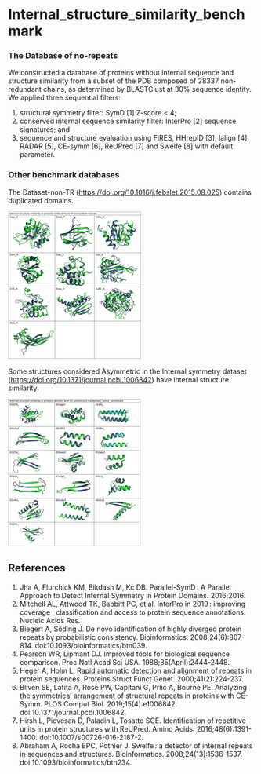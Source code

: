 # Internal_structure_similarity_benchmark

### The Database of no-repeats
We constructed a database of proteins without internal sequence and structure similarity from a subset of the PDB composed of 28337 non-redundant chains, as determined by BLASTClust at 30% sequence identity.
We applied three sequential filters:

1) structural symmetry filter: SymD [1] Z-score < 4;
2) conserved internal sequence similarity filter: InterPro [2] sequence signatures; and
3) sequence and structure evaluation using FiRES, HHrepID [3], lalign [4], RADAR [5], CE-symm [6], ReUPred [7] and Swelfe [8] with default parameter.



### Other benchmark databases 

The Dataset-non-TR (https://doi.org/10.1016/j.febslet.2015.08.025) contains duplicated domains.

![Structures with internal similarity in the database of no-tandem-repeats](images/No-tandem-repeats.png)

Some structures considered Asymmetric in the Internal symmetry dataset (https://doi.org/10.1371/journal.pcbi.1006842) have internal structure similarity.


![Structures with internal similarity in the domain_symm benchmark](images/Dom_symm_bench.jpg)

## References

1. Jha A, Flurchick KM, Bikdash M, Kc DB. Parallel-SymD : A Parallel Approach to Detect Internal Symmetry in Protein Domains. 2016;2016.
2. Mitchell AL, Attwood TK, Babbitt PC, et al. InterPro in 2019 : improving coverage , classification and access to protein sequence annotations. Nucleic Acids Res.
3. Biegert A, Söding J. De novo identification of highly diverged protein repeats by probabilistic consistency. Bioinformatics. 2008;24(6):807-814. doi:10.1093/bioinformatics/btn039.
4. Pearson WR, Lipmant DJ. Improved tools for biological sequence comparison. Proc Natl Acad Sci USA. 1988;85(April):2444-2448.
5. Heger A, Holm L. Rapid automatic detection and alignment of repeats in protein sequences. Proteins Struct Funct Genet. 2000;41(2):224-237.
6. Bliven SE, Lafita A, Rose PW, Capitani G, Prlić A, Bourne PE. Analyzing the symmetrical arrangement of structural repeats in proteins with CE-Symm. PLOS Comput Biol. 2019;15(4):e1006842. doi:10.1371/journal.pcbi.1006842.
7. Hirsh L, Piovesan D, Paladin L, Tosatto SCE. Identification of repetitive units in protein structures with ReUPred. Amino Acids. 2016;48(6):1391-1400. doi:10.1007/s00726-016-2187-2.
8. Abraham A, Rocha EPC, Pothier J. Swelfe : a detector of internal repeats in sequences and structures. Bioinformatics. 2008;24(13):1536-1537. doi:10.1093/bioinformatics/btn234.
